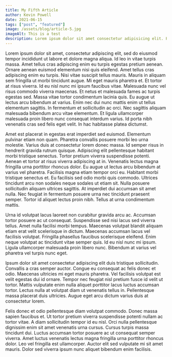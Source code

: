 ```yaml
---
title: My Fifth Article
author: Kevin Powell
date: 2021-06-15
tags: ["post", "featured"] 
image: /assets/blog/article-5.jpg
imageAlt: This is a test
description: Lorem ipsum dolor sit amet consectetur adipisicing elit. Perferendis accusantium sit illo neque rem omnis quaerat, nam similique vitae delectus ad magni vel quo maxime, magnam placeat. Reprehenderit, distinctio aliquam?
---
```


Lorem ipsum dolor sit amet, consectetur adipiscing elit, sed do eiusmod tempor incididunt ut labore et dolore magna aliqua. Id leo in vitae turpis massa. Amet tellus cras adipiscing enim eu turpis egestas pretium aenean. Ornare aenean euismod elementum nisi quis eleifend. Amet tellus cras adipiscing enim eu turpis. Nisi vitae suscipit tellus mauris. Mauris in aliquam sem fringilla ut morbi tincidunt augue. Mi eget mauris pharetra et. Et tortor at risus viverra. Id eu nisl nunc mi ipsum faucibus vitae. Malesuada nunc vel risus commodo viverra maecenas. Et netus et malesuada fames ac turpis egestas sed. Massa vitae tortor condimentum lacinia quis. Eu augue ut lectus arcu bibendum at varius. Enim nec dui nunc mattis enim ut tellus elementum sagittis. In fermentum et sollicitudin ac orci. Nec sagittis aliquam malesuada bibendum arcu vitae elementum. Et ligula ullamcorper malesuada proin libero nunc consequat interdum varius. Id porta nibh venenatis cras sed felis eget velit. In hac habitasse platea dictumst.

Amet est placerat in egestas erat imperdiet sed euismod. Elementum pulvinar etiam non quam. Pharetra convallis posuere morbi leo urna molestie. Varius duis at consectetur lorem donec massa. Id semper risus in hendrerit gravida rutrum quisque. Adipiscing elit pellentesque habitant morbi tristique senectus. Tortor pretium viverra suspendisse potenti. Aenean et tortor at risus viverra adipiscing at in. Venenatis lectus magna fringilla urna porttitor rhoncus dolor. Eu augue ut lectus arcu bibendum at varius vel pharetra. Facilisis magna etiam tempor orci eu. Habitant morbi tristique senectus et. Eu facilisis sed odio morbi quis commodo. Ultrices tincidunt arcu non sodales neque sodales ut etiam sit. Nulla posuere sollicitudin aliquam ultrices sagittis. At imperdiet dui accumsan sit amet nulla. Nec feugiat in fermentum posuere urna nec tincidunt praesent semper. Tortor id aliquet lectus proin nibh. Tellus at urna condimentum mattis.

Urna id volutpat lacus laoreet non curabitur gravida arcu ac. Accumsan tortor posuere ac ut consequat. Suspendisse sed nisi lacus sed viverra tellus. Amet nulla facilisi morbi tempus. Maecenas volutpat blandit aliquam etiam erat velit scelerisque in dictum. Maecenas accumsan lacus vel facilisis volutpat. Fringilla phasellus faucibus scelerisque eleifend. Enim neque volutpat ac tincidunt vitae semper quis. Id eu nisl nunc mi ipsum. Ligula ullamcorper malesuada proin libero nunc. Bibendum at varius vel pharetra vel turpis nunc eget.

Ipsum dolor sit amet consectetur adipiscing elit duis tristique sollicitudin. Convallis a cras semper auctor. Congue eu consequat ac felis donec et odio. Maecenas ultricies mi eget mauris pharetra. Vel facilisis volutpat est velit egestas dui id ornare. Tempor nec feugiat nisl pretium fusce id velit ut tortor. Mattis vulputate enim nulla aliquet porttitor lacus luctus accumsan tortor. Lectus nulla at volutpat diam ut venenatis tellus in. Pellentesque massa placerat duis ultricies. Augue eget arcu dictum varius duis at consectetur lorem.

Felis donec et odio pellentesque diam volutpat commodo. Donec massa sapien faucibus et. Ut tortor pretium viverra suspendisse potenti nullam ac tortor vitae. A diam sollicitudin tempor id eu nisl. Orci nulla pellentesque dignissim enim sit amet venenatis urna cursus. Cursus turpis massa tincidunt dui. Luctus accumsan tortor posuere ac ut consequat semper viverra. Amet luctus venenatis lectus magna fringilla urna porttitor rhoncus dolor. Leo vel fringilla est ullamcorper. Auctor elit sed vulputate mi sit amet mauris. Dolor sed viverra ipsum nunc aliquet bibendum enim facilisis.